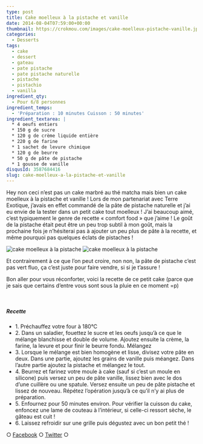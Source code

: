 ```yaml
---
type: post
title: Cake moelleux à la pistache et vanille
date: 2014-08-04T07:59:00+00:00
thumbnail: https://crokmou.com/images/cake-moelleux-pistache-vanille.jpg
categories:
  - Desserts
tags:
  - cake
  - dessert
  - gateau
  - pate pistache
  - pate pistache naturelle
  - pistache
  - pistachio
  - vanilla
ingredient_qty:
  - Pour 6/8 personnes
ingredient_temps:
  - 'Préparation : 10 minutes Cuisson : 50 minutes'
ingredient_textarea: |
  * 4 oeufs entiers
  * 150 g de sucre
  * 120 g de crème liquide entière
  * 220 g de farine
  * 1 sachet de levure chimique
  * 120 g de beurre
  * 50 g de pâte de pistache
  * 1 gousse de vanille
disqusId: 3587684416
slug: cake-moelleux-a-la-pistache-et-vanille
---
```


Hey non ceci n’est pas un cake marbré au thé matcha mais bien un cake moelleux à la pistache et vanille ! Lors de mon partenariat avec Terre Exotique, j’avais en effet commandé de la pâte de pistache naturelle et j’ai eu envie de la tester dans un petit cake tout moelleux ! J’ai beaucoup aimé, c’est typiquement le genre de recette « comfort food » que j’aime ! Le goût de la pistache était peut être un peu trop subtil à mon goût, mais la prochaine fois je n’hésiterai pas à ajouter un peu plus de pâte à la recette, et même pourquoi pas quelques éclats de pistaches !

![cake moelleux à la pistache](https://crokmou.com/images/cake-moelleux-pistache-vanille-2_rzw5gm.jpg) ![cake moelleux à la pistache](https://crokmou.com/images/cake-moelleux-pistache-vanille-1_czgk2x.jpg)

Et contrairement à ce que l’on peut croire, non non, la pâte de pistache c’est pas vert fluo, ça c’est juste pour faire vendre, si si je t’assure !

Bon aller pour vous réconforter, voici la recette de ce petit cake (parce que je sais que certains d’entre vous sont sous la pluie en ce moment =p)

 

##### Recette

* 1\. Préchauffez votre four à 180°C
* 2\. Dans un saladier, fouettez le sucre et les oeufs jusqu’à ce que le mélange blanchisse et double de volume. Ajoutez ensuite la crème, la farine, la levure et pour finir le beurre fondu. Mélangez
* 3\. Lorsque le mélange est bien homogène et lisse, divisez votre pâte en deux. Dans une partie, ajoutez les grains de vanille puis méangez. Dans l’autre partie ajoutez la pistache et mélangez le tout.
* 4\. Beurrez et farinez votre moule à cake (sauf si c’est un moule en silicone) puis versez un peu de pâte vanille, lissez bien avec le dos d’une cuillère ou une spatule. Versez ensuite un peu de pâte pistache et lissez de nouveau. Répétez l’opération jusqu’à ce qu’il n’y ai plus de préparation.
* 5\. Enfournez pour 50 minutes environ. Pour vérifier la cuisson du cake, enfoncez une lame de couteau à l’intérieur, si celle-ci ressort sèche, le gâteau est cuit !
* 6\. Laissez refroidir sur une grille puis dégustez avec un bon petit thé !

○ [Facebook](https://www.facebook.com/crokmou.blog) ○ [Twitter](https://twitter.com/Crokmou) ○